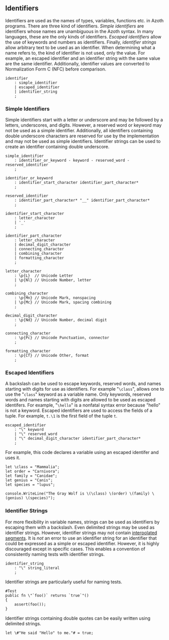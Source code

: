 ## Identifiers

Identifiers are used as the names of types, variables, functions etc. in Azoth programs. There are three kind of identifiers. *Simple identifiers* are identifiers whose names are unambiguous in the Azoth syntax. In many languages, these are the only kinds of identifiers. *Escaped identifiers* allow the use of keywords and numbers as identifiers. Finally, *identifier strings* allow arbitrary text to be used as an identifier. When determining what a name refers to, the kind of identifier is not used, only the value. For example, an escaped identifier and an identifier string with the same value are the same identifier. Additionally, identifier values are converted to Normalization Form C (NFC) before comparison.

```grammar
identifier
    : simple_identifier
    | escaped_identifier
    | identifier_string
    ;
```

### Simple Identifiers

Simple identifiers start with a letter or underscore and may be followed by a letters, underscores, and digits. However, a reserved word or keyword may not be used as a simple identifier. Additionally, all identifiers containing double underscore characters are reserved for use by the implementation and may not be used as simple identifiers. Identifier strings can be used to create an identifier containing double underscore.

```grammar
simple_identifier
    : identifier_or_keyword - keyword - reserved_word - reserved_identifier
    ;

identifier_or_keyword
    : identifier_start_character identifier_part_character*
    ;

reserved_identifier
    : identifier_part_character* "__" identifier_part_character*
    ;

identifier_start_character
    : letter_character
    | '_'
    ;

identifier_part_character
    : letter_character
    | decimal_digit_character
    | connecting_character
    | combining_character
    | formatting_character
    ;

letter_character
    : \p{L}  // Unicode Letter
    | \p{Nl} // Unicode Number, letter
    ;

combining_character
    : \p{Mn} // Unicode Mark, nonspacing
    | \p{Mc} // Unicode Mark, spacing combining
    ;

decimal_digit_character
    : \p{Nd} // Unicode Number, decimal digit
    ;

connecting_character
    : \p{Pc} // Unicode Punctuation, connector
    ;

formatting_character
    : \p{Cf} // Unicode Other, format
    ;
```

### Escaped Identifiers

A backslash can be used to escape keywords, reserved words, and names starting with digits for use as identifiers. For example "`\class`", allows one to use the "`class`" keyword as a variable name. Only keywords, reserved words and names starting with digits are allowed to be used as escaped identifers. For example, "`\hello`" is a nonfatal syntax error because "hello" is not a keyword. Escaped identifiers are used to access the fields of a tuple. For example, `t.\1` is the first field of the tuple `t`.

```grammar
escaped_identifier
    : "\" keyword
    | "\" reserved_word
    | "\" decimal_digit_character identifier_part_character*
    ;
```

For example, this code declares a variable using an escaped identifer and uses it.

```azoth
let \class = "Mammalia";
let order = "Carnivora";
let family = "Canidae";
let genius = "Canis";
let species = "lupus";

console.WriteLine("The Gray Wolf is \(\class) \(order) \(family) \(genius) \(species)");
```

### Identifier Strings

For more flexibility in variable names, strings can be used as identifiers by escaping them with a backslash. Even delimited strings may be used as identifier strings. However, identifier strings may not contain [interpolated segments](literals.md#interpolated-strings). It is *not* an error to use an identifier string for an identifier that could be expressed as a simple or escaped identifier. However, it is highly discouraged except in specific cases. This enables a convention of consistently naming tests with identifier strings.

```grammar
identifier_string
    : "\" string_literal
    ;
```

Identifier strings are particularly useful for naming tests.

```azoth
#Test
public fn \"`foo()` returns `true`"()
{
    assert(foo());
}
```

Identifier strings containing double quotes can be easily written using delimited strings.

```azoth
let \#"He said "Hello" to me."# = true;
```
